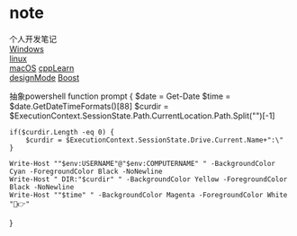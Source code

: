 # note  
个人开发笔记  
[Windows](https://github.com/HMS-Yukikaze/note/tree/windows)   
[linux](https://github.com/HMS-Yukikaze/note/tree/linux)    
[macOS](https://github.com/HMS-Yukikaze/note/tree/macos)
[cppLearn](https://github.com/HMS-Yukikaze/note/tree/cppLearn)  
[designMode](https://github.com/HMS-Yukikaze/note/tree/designMode)
[Boost](https://github.com/HMS-Yukikaze/note/tree/Boost)

抽象powershell
function prompt {
    $date = Get-Date
    $time = $date.GetDateTimeFormats()[88]
    $curdir = $ExecutionContext.SessionState.Path.CurrentLocation.Path.Split("\")[-1]

    if($curdir.Length -eq 0) {
        $curdir = $ExecutionContext.SessionState.Drive.Current.Name+":\"
    }

    Write-Host ""$env:USERNAME"@"$env:COMPUTERNAME" " -BackgroundColor Cyan -ForegroundColor Black -NoNewline
    Write-Host " DIR:"$curdir" " -BackgroundColor Yellow -ForegroundColor Black -NoNewline
    Write-Host ""$time" " -BackgroundColor Magenta -ForegroundColor White
    "🤣👉"
}
